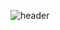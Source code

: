 ![header](https://capsule-render.vercel.app/api?type=waving&color=0:ABC0E4,50:774EEC,100:7030A0&height=200&section=header&text=capsule%20render&fontSize=90&&fontColor=FFFFFF)
